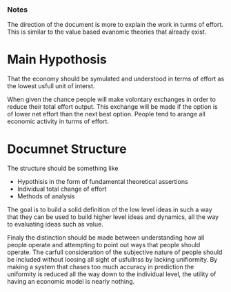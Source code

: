 ### Notes

The direction of the document is more to explain the work in turms of effort. This is similar to the value based 
evanomic theories that already exist. 

# Main Hypothosis

That the economy should be symulated and understood in terms of effort as the lowest usfull unit of interst.

When given the chance people will make volontary exchanges in order to reduce their total effort output. This 
exchange will be made if the option is of lower net effort than the next best option. 
People tend to arange all economic activity in turms of effort. 


# Documnet Structure

The structure should be something like
* Hypothisis in the form of fundamental theoretical assertions 
* Individual total change of effort
* Methods of analysis

The goal is to build a solid definition of the low level ideas in such a way that they can be used to build higher level ideas and dynamics, 
all the way to evaluating ideas such as value. 

Finaly the distinction should be made between understanding how all people operate and attempting to point out ways that people should operate. 
The carfull consideration of the subjective nature of people should be included without loosing all sight of usfullnss by lacking unifiormity. 
By making a system that chases too much accuracy in prediction the uniformity is reduced all the way down to the individual level, the utility 
of having an economic model is nearly nothing.


